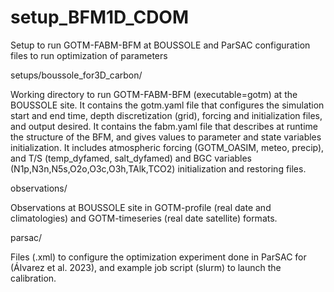 # setup_BFM1D_CDOM
Setup to run GOTM-FABM-BFM at BOUSSOLE and ParSAC configuration files to run optimization of parameters

setups/boussole_for3D_carbon/

Working directory to run GOTM-FABM-BFM (executable=gotm) at the BOUSSOLE site.
It contains the gotm.yaml file that configures the simulation start and end time, depth discretization (grid), forcing and initialization files, and output desired.
It contains the fabm.yaml file that describes at runtime the structure of the BFM, and gives values to parameter and state variables initialization.
It includes atmospheric forcing (GOTM_OASIM, meteo, precip), and T/S (temp_dyfamed, salt_dyfamed) and BGC variables (N1p,N3n,N5s,O2o,O3c,O3h,TAlk,TCO2) initialization and restoring files. 


observations/

Observations at BOUSSOLE site in GOTM-profile (real date and climatologies) and GOTM-timeseries (real date satellite) formats.


parsac/

Files (.xml) to configure the optimization experiment done in ParSAC for (Álvarez et al. 2023), and example job script (slurm) to launch the calibration.
